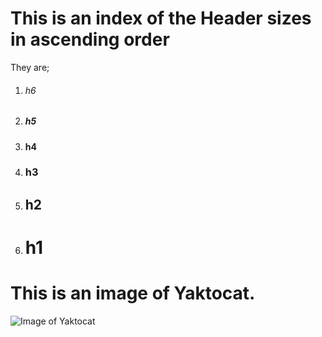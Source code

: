 # This is an index of the Header sizes in ascending order

They are;
1. ###### h6
3. ##### h5
4. #### h4 
5. ### h3
6. ## h2
7. # h1

# This is an image of Yaktocat.

![Image of Yaktocat](https://octodex.github.com/images/yaktocat.png)
